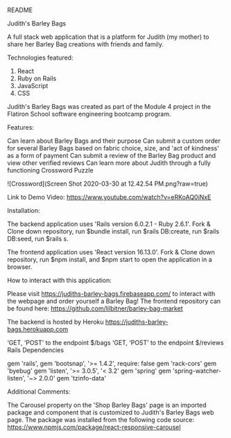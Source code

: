 README

Judith's Barley Bags

A full stack web application that is a platform for Judith (my mother) to share her Barley Bag creations with friends and family.

Technologies featured: 
1. React
2. Ruby on Rails
3. JavaScript
4. CSS 

Judith's Barley Bags was created as part of the Module 4 project in the Flatiron School software engineering bootcamp program.

Features:

Can learn about Barley Bags and their purpose
Can submit a custom order for several Barley Bags based on fabric choice, size, and 'act of kindness' as a form of payment
Can submit a review of the Barley Bag product and view other verified reviews
Can learn more about Judith through a fully functioning Crossword Puzzle

![Crossword](Screen Shot 2020-03-30 at 12.42.54 PM.png?raw=true) 


Link to Demo Video: https://www.youtube.com/watch?v=eRKoAQ0iNxE

Installation:

The backend application uses 'Rails version 6.0.2.1 - Ruby 2.6.1'. Fork & Clone down repository, run $bundle install, run $rails DB:create, run $rails DB:seed, run $rails s.

The frontend application uses 'React version 16.13.0'. Fork & Clone down repository, run $npm install, and $npm start to open the application in a browser.

How to interact with this application:

Please visit https://judiths-barley-bags.firebaseapp.com/ to interact with the webpage and order yourself a Barley Bag! The frontend repository can be found here: https://github.com/lilbitner/barley-bag-market

The backend is hosted by Heroku https://judiths-barley-bags.herokuapp.com

‘GET, ‘POST’ to the endpoint $/bags
‘GET, ‘POST’ to the endpoint $/reviews
Rails Dependencies

gem 'rails', gem 'bootsnap', '>= 1.4.2', require: false gem 'rack-cors' gem 'byebug' gem 'listen', '>= 3.0.5', '< 3.2' gem 'spring' gem 'spring-watcher-listen', '~> 2.0.0' gem 'tzinfo-data'

Additional Comments:

The Carousel property on the 'Shop Barley Bags' page is an imported package and component that is customized to Judith's Barley Bags web page. The package was installed from the following code source: https://www.npmjs.com/package/react-responsive-carousel
